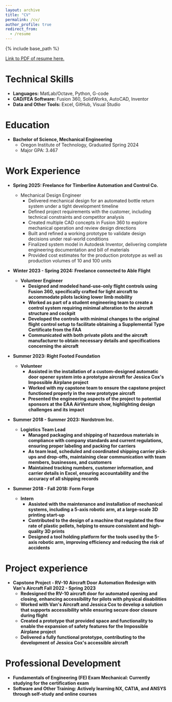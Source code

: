 ```yaml
---
layout: archive
title: "CV"
permalink: /cv/
author_profile: true
redirect_from:
  - /resume
---
```


{% include base_path %}

[Link to PDF of resume here.](https://raceross.github.io/files/resume.pdf)

Technical Skills  
======  
* <strong>Languages:</strong> MatLab/Octave, Python, G-code  
* <strong>CAD/FEA Software:</strong> Fusion 360, SolidWorks, AutoCAD, Inventor  
* <strong>Data and Other Tools:</strong> Excel, GitHub, Visual Studio  

Education
======
* <strong>Bachelor of Science, Mechanical Engineering</strong>
  * Oregon Institute of Technology, Graduated Spring 2024
  * Major GPA: 3.467

Work Experience  
======  
* <strong>Spring 2025: Freelance for Timberline Automation and Control Co. </strong>
  * Mechanical Design Engineer
      * Delivered mechanical design for an automated bottle return system under a tight development timeline
      * Defined project requirements with the customer, including technical constraints and competitor analysis
      * Created multiple CAD concepts in Fusion 360 to explore mechanical operation and review design directions
      * Built and refined a working prototype to validate design decisions under real-world conditions
      * Finalized system model in Autodesk Inventor, delivering complete engineering documentation and bill of materials
      * Provided cost estimates for the production prototype as well as production volumes of 10 and 100 units

* <strong>Winter 2023 - Spring 2024: Freelance connected to Able Flight
  * Volunteer Engineer  
    * Designed and modeled hand-use-only flight controls using Fusion 360, specifically crafted for light aircraft to accommodate pilots lacking lower limb mobility  
    * Worked as part of a student engineering team to create a control system requiring minimal alteration to the aircraft structure and cockpit  
    * Developed the controls with minimal changes to the original flight control setup to facilitate obtaining a Supplemental Type Certificate from the FAA  
    * Communicated with both private pilots and the aircraft manufacturer to obtain necessary details and specifications concerning the aircraft  

* <strong>Summer 2023: Right Footed Foundation</strong>  
  * Volunteer  
    * Assisted in the installation of a custom-designed automatic door opener system into a prototype aircraft for Jessica Cox's Impossible Airplane project  
    * Worked with my capstone team to ensure the capstone project functioned properly in the new prototype aircraft  
    * Presented the engineering aspects of the project to potential sponsors at the EAA AirVenture show, highlighting design challenges and its impact  

* <strong>Summer 2018 - Summer 2023: Nordstrom Inc.</strong>  
  * Logistics Team Lead  
    * Managed packaging and shipping of hazardous materials in compliance with company standards and current regulations, ensuring proper labeling and packing for carriers  
    * As team lead, scheduled and coordinated shipping carrier pick-ups and drop-offs, maintaining clear communication with team members, businesses, and customers  
    * Maintained tracking numbers, customer information, and carrier details in Excel, ensuring accountability and the accuracy of all shipping records  

* <strong>Summer 2018 - Fall 2018: Form Forge</strong>  
  * Intern  
    * Assisted with the maintenance and installation of mechanical systems, including a 5-axis robotic arm, at a large-scale 3D printing start-up  
    * Contributed to the design of a machine that regulated the flow rate of plastic pellets, helping to ensure consistent and high-quality 3D prints  
    * Designed a tool holding platform for the tools used by the 5-axis robotic arm, improving efficiency and reducing the risk of accidents  

Project experience
======
* <strong>Capstone Project - RV-10 Aircraft Door Automation Redesign with Van's Aircraft Fall 2022 - Spring 2023 </strong>
  * Redesigned the RV-10 aircraft door for automated opening and closing, enhancing accessibility for pilots with physical disabilities
  * Worked with Van's Aircraft and Jessica Cox to develop a solution that supports accessibility while ensuring secure door closure during flight
  * Created a prototype that provided space and functionality to enable the expansion of safety features for the Impossible Airplane project
  * Delivered a fully functional prototype, contributing to the development of Jessica Cox's accessible aircraft

Professional Development
======
* <strong>Fundamentals of Engineering (FE) Exam Mechanical:</strong> Currently studying for the certification exam
* <strong>Software and Other Training:</strong> Actively learning NX, CATIA, and ANSYS through self-study and online courses